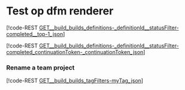 # Test op dfm renderer

[!code-REST [GET__build_builds_definitions-_definitionId__statusFilter-completed__top-1_json](./_data/builds/GET__build_builds_definitions-_definitionId__statusFilter-completed__top-1.json)]

[!code-REST [GET__build_builds_definitions-_definitionId__statusFilter-completed_continuationToken-_continuationToken_json](./_data/builds/GET__build_builds_definitions-_definitionId__statusFilter-completed_continuationToken-_continuationToken_.json)]

### Rename a team project
<a id="UpdateName"></a>

[!code-REST [GET__build_builds_tagFilters-myTag_json](./_data/builds/GET__build_builds_tagFilters-myTag.json)]


